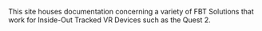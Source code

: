 This site houses documentation concerning a variety of FBT Solutions that work for Inside-Out Tracked VR Devices such as the Quest 2.
